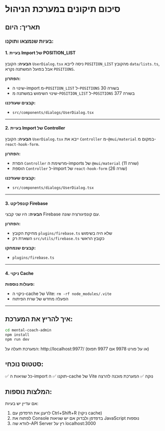 # סיכום תיקונים במערכת הניהול

## תאריך: היום

### בעיות שנמצאו ותוקנו:

#### 1. בעיית Import של POSITION_LIST
**הבעיה:** הקובץ `UserDialog.tsx` ניסה לייבא `POSITION_LIST` מהקובץ `data/lists.ts`, אבל בפועל המשתנה נקרא `POSITIONS`.

**הפתרון:** 
- שינוי ה-import מ-`POSITION_LIST` ל-`POSITIONS` בשורה 30
- שינוי השימוש במשתנה מ-`POSITION_LIST` ל-`POSITIONS` בשורה 377

**קבצים שעודכנו:**
- `src/components/dialogs/UserDialog.tsx`

---

#### 2. בעיית Import של Controller
**הבעיה:** הקובץ `UserDialog.tsx` ייבא את `Controller` מ-`@mui/material` במקום מ-`react-hook-form`.

**הפתרון:**
- הסרת `Controller` מרשימת ה-imports של `@mui/material` (שורה 11)
- הוספת `Controller` ל-import של `react-hook-form` (שורה 26)

**קבצים שעודכנו:**
- `src/components/dialogs/UserDialog.tsx`

---

#### 3. קונפליקט Firebase
**הבעיה:** היו שני קבצי Firebase עם קונפיגורציה שונה.

**הפתרון:**
- מחיקת הקובץ `plugins/firebase.ts` שלא היה בשימוש
- השארת רק `src/utils/firebase.ts` כקובץ הראשי

**קבצים שנמחקו:**
- `plugins/firebase.ts`

---

#### 4. ניקוי Cache
**פעולות נוספות:**
- ניקוי ה-cache של Vite: `rm -rf node_modules/.vite`
- הפעלה מחדש של שרת הפיתוח

---

## איך להריץ את המערכת:

```bash
cd mental-coach-admin
npm install
npm run dev
```

המערכת תעלה על: http://localhost:9977/
(או על פורט 9978 אם 9977 תפוס)

## סטטוס נוכחי:
✅ כל שגיאות ה-import תוקנו
✅ ה-cache של Vite נוקה
✅ המערכת מוכנה להרצה

## המלצות נוספות:
אם עדיין יש בעיות:
1. לרענן את הדפדפן עם Ctrl+Shift+R (ניקוי cache)
2. לפתוח את Console בדפדפן ולבדוק אם יש שגיאות JavaScript נוספות
3. לוודא שה-API Server רץ על localhost:3000